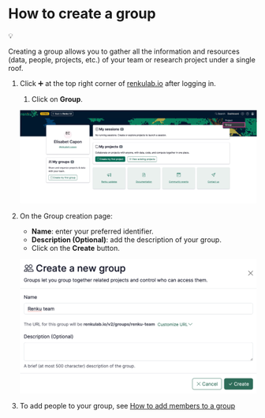 # How to create a group

<aside>
💡

Creating a group allows you to gather all the information and resources (data, people, projects, etc.) of your team or research project under a single roof.

</aside>

1. Click ➕ at the top right corner of [renkulab.io](http://renkulab.io) after logging in.
    1. Click on **Group**.
    
    ![image.png](./create-group-10.png)
    
2. On the Group creation page:
    - **Name**: enter your preferred identifier.
    - **Description (Optional)**: add the description of your group.
    - Click on the **Create** button.
    
    ![image.png](./create-group-20.png)
    
3. To add people to your group, see [How to add members to a group](How%20to%20add%20members%20to%20a%20group%20d6fcc0dbe8654d9b9a210a1df98b5c54.md)